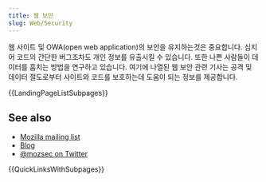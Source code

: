 ```yaml
---
title: 웹 보안
slug: Web/Security
---
```

웹 사이트 및 OWA(open web application)의 보안을 유지하는것은 중요합니다. 심지어 코드의 간단한 버그조차도 개인 정보를 유출시킬 수 있습니다. 또한 나쁜 사람들이 데이터를 훔치는 방법을 연구하고 있습니다. 여기에 나열된 웹 보안 관련 기사는 공격 및 데이터 절도로부터 사이트와 코드를 보호하는데 도움이 되는 정보를 제공합니다.

{{LandingPageListSubpages}}

## See also

- [Mozilla mailing list](https://lists.mozilla.org/listinfo/dev-security)
- [Blog](https://blog.mozilla.com/security/)
- [@mozsec on Twitter](https://twitter.com/mozsec)

{{QuickLinksWithSubpages}}
